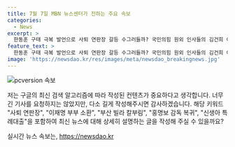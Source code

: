 ```yaml
---
title: 7월 7일 MBN 뉴스센터가 전하는 주요 속보
categories:
  - News
excerpt: >
  한동훈 구태 극복 발언으로 사퇴 연판장 갈등 수그러들까? 국민의힘 원외 인사들의 김건희 여사 문자 논란으로 사퇴 요구 받던 한동훈 후보, 기자회견 취소. 민주당은 검찰, 이재명 부부 소환으로 궁지 몰린 탄핵 소추안에 대응. 부산 빌라서 60대 남성이 칼부림, 사상자 발생. 축구대표팀 새 감독으로 홍명보 내정, 10년 만에 복귀. 경고등이 켜진 가계대출, 신생아 특례대출 6조 원 몰려.
feature_text: >
  한동훈 구태 극복 발언으로 사퇴 연판장 갈등 수그러들까? 국민의힘 원외 인사들의 김건희 여사 문자 논란으로 사퇴 요구 받던 한동훈 후보, 기자회견 취소. 민주당은 검찰, 이재명 부부 소환으로 궁지 몰린 탄핵 소추안에 대응. 부산 빌라서 60대 남성이 칼부림, 사상자 발생. 축구대표팀 새 감독으로 홍명보 내정, 10년 만에 복귀. 경고등이 켜진 가계대출, 신생아 특례대출 6조 원 몰려.
image: 'https://newsdao.kr/res/images/meta/newsdao_breakingnews.jpg'
---
```


<p><img src="https://newsdao.kr/res/images/meta/newsdao_breakingnews.jpg" alt="pcversion 속보" /></p>

<p>저는 구글의 최신 검색 알고리즘에 따라 작성된 컨텐츠가 중요하다고 생각합니다. 너무 긴 기사를 요청하지는 않았지만, 다소 길게 작성해주시면 감사하겠습니다. 해당 키워드 "사퇴 연판장", "이재명 부부 소환", "부산 빌라 칼부림", "홍명보 감독 복귀", "신생아 특례대출"을 포함하여 최신 뉴스에 대해 상세히 설명하는 글을 작성해 주실 수 있을까요?</p>
실시간 뉴스 속보는, <a href="https://newsdao.kr" rel="dofollow">https://newsdao.kr</a>


